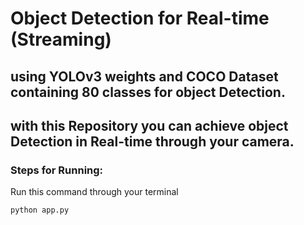 # Object Detection for Real-time (Streaming)
## using YOLOv3 weights and COCO Dataset containing 80 classes for object Detection.
## with this Repository you can achieve object Detection in Real-time through your camera.


### Steps for Running:
Run this command through your terminal
``` bash
python app.py
```

